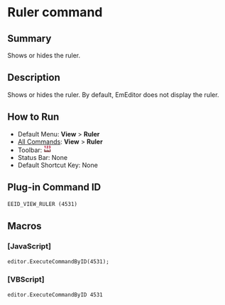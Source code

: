 # Ruler command

## Summary

Shows or hides the ruler.

## Description

Shows or hides the ruler. By default, EmEditor does not display the ruler.

## How to Run

- Default Menu: **View** \> **Ruler**
- [All Commands](../tools/all_commands): **View** \> **Ruler**
- Toolbar:
![](../../images/ruler24x16.png)
- Status Bar: None
- Default Shortcut Key: None

## Plug-in Command ID

```
EEID_VIEW_RULER (4531)
```

## Macros

### \[JavaScript\]

```
editor.ExecuteCommandByID(4531);
```

### \[VBScript\]

```
editor.ExecuteCommandByID 4531
```
